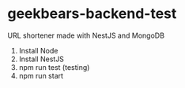 # geekbears-backend-test
URL shortener made with NestJS and MongoDB

1. Install Node
2. Install NestJS
4. npm run test (testing)
5. npm run start
